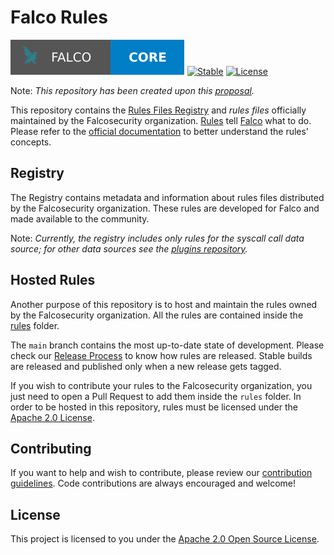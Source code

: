 # Falco Rules

[![Falco Core Repository](https://github.com/falcosecurity/evolution/blob/main/repos/badges/falco-core-blue.svg)](https://github.com/falcosecurity/evolution/blob/main/REPOSITORIES.md#core-scope) [![Stable](https://img.shields.io/badge/status-stable-brightgreen?style=for-the-badge)](https://github.com/falcosecurity/evolution/blob/main/REPOSITORIES.md#stable) [![License](https://img.shields.io/github/license/falcosecurity/rules?style=for-the-badge)](./LICENSE)

Note: *This repository has been created upon this [proposal](https://github.com/falcosecurity/falco/blob/master/proposals/20221129-artifacts-distribution.md#move-falco-rules-to-their-own-repo).*

This repository contains the [Rules Files Registry](#registry) and *rules files* officially maintained by the Falcosecurity organization. [Rules](https://falco.org/docs/rules) tell [Falco](https://github.com/falcosecurity/falco) what to do. Please refer to the [official documentation](https://falco.org/docs/rules) to better understand the rules' concepts. 

## Registry

The Registry contains metadata and information about rules files distributed by the Falcosecurity organization. These rules are developed for Falco and made available to the community. 

Note: _Currently, the registry includes only rules for the syscall call data source; for other data sources see the [plugins repository](https://github.com/falcosecurity/plugins)._

<!-- Check out the sections below to know how to [register your rules](#registering-a-new-rule) and see rules currently contained in the registry. -->

<!--
### Registering a new Rules file

Registering your rule inside the registry helps ensure that some technical constraints are respected. Moreover, this is a great way to share your ruleset and make it available to the community. We encourage you to register your ruleset in this registry before publishing it.

The registration process involves adding an entry about your rule inside the [registry.yaml](./registry.yaml) file by creating a Pull Request in this repository. Please be mindful of a few constraints that are automatically checked and required for your rule to be accepted:

- The `name` field is mandatory and must be **unique** across all the rule in the registry
- The rule `name` must match this [regular expression](https://en.wikipedia.org/wiki/Regular_expression): `^[a-z]+[a-z0-9-_\-]*$` (however, its not reccomended to use `_` in the name)
- The `path` field should specify the path to the rule in this repository
- The `url` field should point to the ruleset file in the source code

For reference, here's an example of an entry for a rule:
```yaml
- name: falco-rules
  description: Falco rules that are loaded by default
  authors: The Falco Authors
  contact: https://falco.org/community
  maintainers:
    - name: The Falco Authors
      email: cncf-falco-dev@lists.cncf.io
  path: rules/falco_rules.yaml
  license: apache-2.0
  url: https://github.com/falcosecurity/rules/blob/main/rules/falco_rules.yaml
```

You can find the full registry specification here: *(coming soon...)*

### Registered Rules

Please refer to the automatically generated [rules_inventory/rules_overview.md](https://github.com/falcosecurity/rules/blob/main/rules_inventory/rules_overview.md#falco-rules---detailed-overview) file for a detailed list of all the rules currently registered.

-->

## Hosted Rules

Another purpose of this repository is to host and maintain the rules owned by the Falcosecurity organization. All the rules are contained inside the [rules](https://github.com/falcosecurity/rules/tree/main/rules) folder.

The `main` branch contains the most up-to-date state of development. Please check our [Release Process](./RELEASE.md) to know how rules are released. Stable builds are released and published only when a new release gets tagged.

If you wish to contribute your rules to the Falcosecurity organization, you just need to open a Pull Request to add them inside the `rules` folder. In order to be hosted in this repository, rules must be licensed under the [Apache 2.0 License](./LICENSE). 

## Contributing

If you want to help and wish to contribute, please review our [contribution guidelines](https://github.com/falcosecurity/.github/blob/master/CONTRIBUTING.md). Code contributions are always encouraged and welcome!

## License

This project is licensed to you under the [Apache 2.0 Open Source License](./LICENSE).

